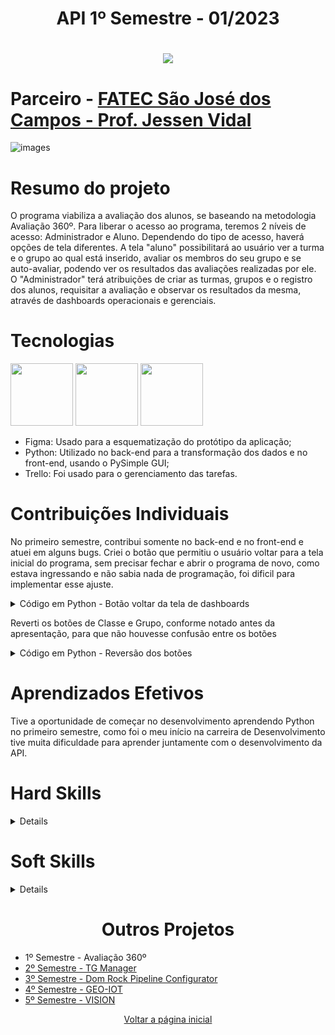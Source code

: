 <h1 align="center">API 1º Semestre - 01/2023</h1>
<h1 align="center"> 
  <a href="https://github.com/wiz-fatec/avaliacao-360"><img src="https://img.shields.io/badge/GitHub-Repositório Projeto-181717?style=for-the-badge&logo=github"></a>
</h1>

# Parceiro - [FATEC São José dos Campos - Prof. Jessen Vidal](https://fatecsjc-prd.azurewebsites.net/)
![images](https://github.com/user-attachments/assets/e95aca6f-e14c-4178-97c3-997752fcba52)

# Resumo do projeto
O programa viabiliza a avaliação dos alunos, se baseando na metodologia Avaliação 360º. Para liberar o acesso ao programa, teremos 2 níveis de acesso: Administrador e Aluno. Dependendo do tipo de acesso, haverá opções de tela diferentes. A tela "aluno" possibilitará ao usuário ver a turma e o grupo ao qual está inserido, avaliar os membros do seu grupo e se auto-avaliar, podendo ver os resultados das avaliações realizadas por ele. O "Administrador" terá atribuições de criar as turmas, grupos e o registro dos alunos, requisitar a avaliação e observar os resultados da mesma, através de dashboards operacionais e gerenciais.

# Tecnologias

<img src="https://cdn.jsdelivr.net/gh/devicons/devicon@latest/icons/figma/figma-original.svg"  width="100" height="100"/> <img src="https://cdn.jsdelivr.net/gh/devicons/devicon@latest/icons/python/python-original.svg" width="100" height="100" /> <img src="https://cdn.jsdelivr.net/gh/devicons/devicon@latest/icons/trello/trello-original.svg" width="100" height="100" />
          
- Figma: Usado para a esquematização do protótipo da aplicação;
- Python: Utilizado no back-end para a transformação dos dados e no front-end, usando o PySimple GUI;
- Trello: Foi usado para o gerenciamento das tarefas.

# Contribuições Individuais
No primeiro semestre, contribui somente no back-end e no front-end e atuei em alguns bugs.
Criei o botão que permitiu o usuário voltar para a tela inicial do programa, sem precisar fechar e abrir o programa de novo, como estava ingressando e não sabia nada de programação, foi dificil para implementar esse ajuste.

<details>
  <summary>Código em Python - Botão voltar da tela de dashboards</summary>

```python
import app
import interface.dashboard_aluno as interface_dashboard_aluno
import interface.student as interface_student
import interface.createclass as interface_createclass
import connection.student as connection_student
import PySimpleGUI as sg

def create_window(name):
  global _name
  _name = name
  layout = [
    [sg.Text(interface_createclass.dev_text)],
    [sg.Button('Voltar', key='return', s=(18, 1))]
  ]

  return sg.Window('Avaliação 360 - Dashboard Aluno', layout, element_justification='c')

def event_handler(event, _):
  global _name
  if event == 'return':
    app.change_interface(interface_student.create_window(_name), interface_student.event_handler)
```
</details> 

Reverti os botões de Classe e Grupo, conforme notado antes da apresentação, para que não houvesse confusão entre os botões

<details>
  <summary>Código em Python - Reversão dos botões</summary>
    
```python 
def create_window(name):

    global student_info, group_info, window, student_evaluation

    student_raw = connection_student.get_student_by_name(name)[0]
    student_info = connection_student.resolve_student(student_raw)
    student_evaluation = connection_student.check_student_todo_evaluation(student_info['id'])

    group_info = student_info['group']
    group_name = group_info['name']

    class_room_info = group_info['class-room']
    class_room_name = class_room_info['name']

    layout = [
        [sg.Text(f'Aluno: {name}')],
        [sg.Text(f'Grupo: {group_name}')],
        [sg.Text(f'Sala: {class_room_name}')],
        [sg.Text('\n')],
        [sg.Button('Voltar'), sg.Button('Cancelar'), sg.Button('Resultados')]
    ]     
    if student_evaluation:
        layout[4].insert(1, sg.Button('Avaliação'))
    else:
        layout[4].insert(1, sg.Button('Avaliação', disabled=True, button_color=('white', 'grey')))
    window = sg.Window('Avaliação 360 - Aluno', layout, element_justification='c', resizable = True)
    return window
```
</details>

# Aprendizados Efetivos
Tive a oportunidade de começar no desenvolvimento aprendendo Python no primeiro semestre, como foi o meu início na carreira de Desenvolvimento tive muita dificuldade para aprender juntamente com o desenvolvimento da API.

# Hard Skills
<details>
  
| Habilidade | Nota | Classificação |
| :-----: | :-----: | :-----: | 
| Figma |	★★☆☆☆ | Já ouvi falar |
| Python | ★★☆☆☆ | Já ouvi falar |

</details> 

# Soft Skills
<details>

| Habilidade | Consideração |
| :-----: | :-----: |
| Trabalho em equipe | Busquei não ficar com dúvidas e perguntava a todo momento o que era pra fazer em cada tarefa. Busquei minha autonomia, mas certamente não conseguiria fazer nada sem meus colegas de classe me auxiliando |
| Aprendizado | Aprendi uma linguagem nova, ainda muito inexperiente, mas busquei sempre entender a sintaxe e fazer do jeito que fui treinado a fazer |
| Organização	| Precisei me organizar para estudar e ao mesmo tempo fazer o trabalho da API |
| Resiliência	| Mantive o foco, a calma e me empenhei em sempre entregar o meu melhor, independentemente de qualquer desafio |

</details> 

<h1 align="center">Outros Projetos</h1>

- 1º Semestre - Avaliação 360º
- [2º Semestre - TG Manager](../2sem/README.md)
- [3º Semestre - Dom Rock Pipeline Configurator](../3sem/README.md)
- [4º Semestre - GEO-IOT](../4sem/README.md)
- [5º Semestre - VISION](./5sem/README.md)
<p align="center"><a href="../README.md">Voltar a página inicial</p>

